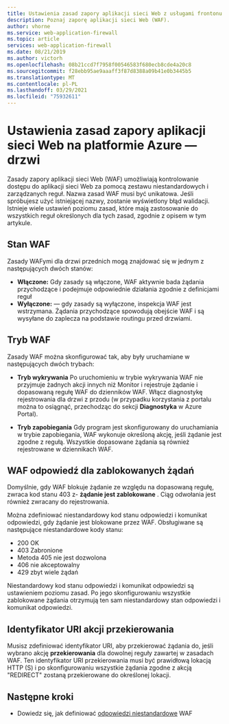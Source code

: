 ```yaml
---
title: Ustawienia zasad zapory aplikacji sieci Web z usługami frontonu platformy Azure
description: Poznaj zaporę aplikacji sieci Web (WAF).
author: vhorne
ms.service: web-application-firewall
ms.topic: article
services: web-application-firewall
ms.date: 08/21/2019
ms.author: victorh
ms.openlocfilehash: 08b21ccd7f7958f00546583f680ecb8cde4a20c8
ms.sourcegitcommit: f28ebb95ae9aaaff3f87d8388a09b41e0b3445b5
ms.translationtype: MT
ms.contentlocale: pl-PL
ms.lasthandoff: 03/29/2021
ms.locfileid: "75932611"
---
```

# <a name="policy-settings-for-web-application-firewall-on-azure-front-door"></a>Ustawienia zasad zapory aplikacji sieci Web na platformie Azure — drzwi

Zasady zapory aplikacji sieci Web (WAF) umożliwiają kontrolowanie dostępu do aplikacji sieci Web za pomocą zestawu niestandardowych i zarządzanych reguł. Nazwa zasad WAF musi być unikatowa. Jeśli spróbujesz użyć istniejącej nazwy, zostanie wyświetlony błąd walidacji. Istnieje wiele ustawień poziomu zasad, które mają zastosowanie do wszystkich reguł określonych dla tych zasad, zgodnie z opisem w tym artykule.

## <a name="waf-state"></a>Stan WAF

Zasady WAFymi dla drzwi przednich mogą znajdować się w jednym z następujących dwóch stanów:
- **Włączone:** Gdy zasady są włączone, WAF aktywnie bada żądania przychodzące i podejmuje odpowiednie działania zgodnie z definicjami reguł
- **Wyłączone:** — gdy zasady są wyłączone, inspekcja WAF jest wstrzymana. Żądania przychodzące spowodują obejście WAF i są wysyłane do zaplecza na podstawie routingu przed drzwiami.

## <a name="waf-mode"></a>Tryb WAF

Zasady WAF można skonfigurować tak, aby były uruchamiane w następujących dwóch trybach:

- **Tryb wykrywania** Po uruchomieniu w trybie wykrywania WAF nie przyjmuje żadnych akcji innych niż Monitor i rejestruje żądanie i dopasowaną regułę WAF do dzienników WAF. Włącz diagnostykę rejestrowania dla drzwi z przodu (w przypadku korzystania z portalu można to osiągnąć, przechodząc do sekcji **Diagnostyka** w Azure Portal).

- **Tryb zapobiegania** Gdy program jest skonfigurowany do uruchamiania w trybie zapobiegania, WAF wykonuje określoną akcję, jeśli żądanie jest zgodne z regułą. Wszystkie dopasowane żądania są również rejestrowane w dziennikach WAF.

## <a name="waf-response-for-blocked-requests"></a>WAF odpowiedź dla zablokowanych żądań

Domyślnie, gdy WAF blokuje żądanie ze względu na dopasowaną regułę, zwraca kod stanu 403 z- **żądanie jest zablokowane** . Ciąg odwołania jest również zwracany do rejestrowania.

Można zdefiniować niestandardowy kod stanu odpowiedzi i komunikat odpowiedzi, gdy żądanie jest blokowane przez WAF. Obsługiwane są następujące niestandardowe kody stanu:

- 200 OK
- 403 Zabronione
- Metoda 405 nie jest dozwolona
- 406 nie akceptowalny
- 429 zbyt wiele żądań

Niestandardowy kod stanu odpowiedzi i komunikat odpowiedzi są ustawieniem poziomu zasad. Po jego skonfigurowaniu wszystkie zablokowane żądania otrzymują ten sam niestandardowy stan odpowiedzi i komunikat odpowiedzi.

## <a name="uri-for-redirect-action"></a>Identyfikator URI akcji przekierowania

Musisz zdefiniować identyfikator URI, aby przekierować żądania do, jeśli wybrano akcję **przekierowania** dla dowolnej reguły zawartej w zasadach WAF. Ten identyfikator URI przekierowania musi być prawidłową lokacją HTTP (S) i po skonfigurowaniu wszystkie żądania zgodne z akcją "REDIRECT" zostaną przekierowane do określonej lokacji.


## <a name="next-steps"></a>Następne kroki
- Dowiedz się, jak definiować [odpowiedzi niestandardowe](waf-front-door-configure-custom-response-code.md) WAF
